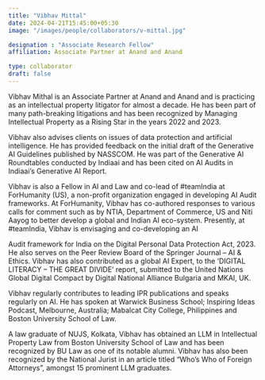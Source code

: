```yaml
---
title: "Vibhav Mittal"
date: 2024-04-21T15:45:00+05:30
image: "/images/people/collaborators/v-mittal.jpg"

designation : "Associate Research Fellow"
affiliation: Associate Partner at Anand and Anand

type: collaborator
draft: false
---
```


Vibhav Mithal is an Associate Partner at Anand and Anand and is practicing as an intellectual property litigator for almost a decade. He has been part of many path-breaking litigations and has been recognized by Managing Intellectual Property as a Rising Star in the years 2022 and 2023.

Vibhav also advises clients on issues of data protection and artificial intelligence. He has provided feedback on the initial draft of the Generative AI Guidelines published by NASSCOM. He was part of the Generative AI Roundtables conducted by Indiaai and has been cited on AI Audits in Indiaai’s Generative AI Report.

Vibhav is also a Fellow in AI and Law and co-lead of #teamIndia at ForHumanity (US), a non-profit organization engaged in developing AI Audit frameworks. At ForHumanity, Vibhav has co-authored responses to various calls for comment such as by NTIA, Department of Commerce, US and Niti Aayog to better develop a global and Indian AI eco-system. Presently, at #teamIndia, Vibhav is envisaging and co-developing an AI

Audit framework for India on the Digital Personal Data Protection Act, 2023. He also serves on the Peer Review Board of the Springer Journal – AI &amp; Ethics. Vibhav has also contributed as a global AI Expert, to the ‘DIGITAL LITERACY – THE GREAT DIVIDE’ report, submitted to the United Nations Global Digital Compact by Digital National Alliance Bulgaria and MKAI, UK.

Vibhav regularly contributes to leading IPR publications and speaks regularly on AI. He has spoken at Warwick Business School; Inspiring Ideas Podcast, Melbourne, Australia; Mabalcat City College, Philippines and Boston University School of Law.

A law graduate of NUJS, Kolkata, Vibhav has obtained an LLM in Intellectual Property Law from Boston University School of Law and has been recognized by BU Law as one of its notable alumni. Vibhav has also been recognized by the National Jurist in an article titled “Who’s Who of Foreign Attorneys”, amongst 15 prominent LLM graduates.